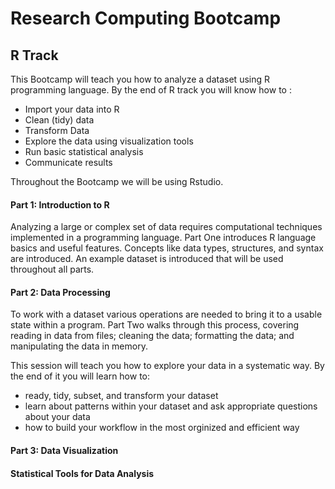 # Research Computing Bootcamp
## R Track

This Bootcamp will teach you how to analyze a dataset using R programming language.
By the end of R track you will know how to :

- Import your data into R
- Clean (tidy) data
- Transform Data
- Explore the data using visualization tools
- Run basic statistical analysis
- Communicate results


Throughout the Bootcamp we will be using Rstudio.

#### Part 1: Introduction to R
Analyzing a large or complex set of data requires computational techniques implemented in a programming language. Part One introduces R language basics and useful features. Concepts like data types, structures, and syntax are introduced. An example dataset is introduced that will be used throughout all parts.


#### Part 2: Data Processing

To work with a dataset various operations are needed to bring it to a usable state within a program. Part Two walks through this process, covering reading in data from files; cleaning the data; formatting the data; and manipulating the data in memory.

This session will teach you how to explore your data in a systematic way. By the end of it you will learn how to:

- ready, tidy, subset, and transform your dataset
- learn about patterns within your dataset and ask appropriate questions about your data
- how to build your workflow in the most orginized and efficient way



#### Part 3: Data Visualization


#### Statistical Tools for Data Analysis



